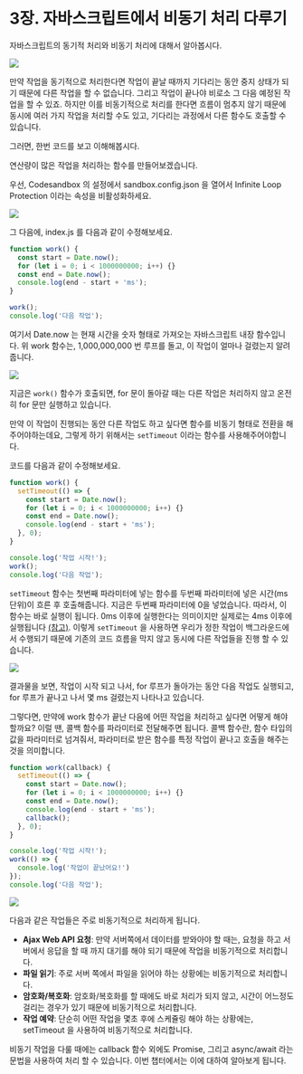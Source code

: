 # 3장. 자바스크립트에서 비동기 처리 다루기

자바스크립트의 동기적 처리와 비동기 처리에 대해서 알아봅시다.

![](https://i.imgur.com/hh3Mawr.png)

만약 작업을 동기적으로 처리한다면 작업이 끝날 때까지 기다리는 동안 중지 상태가 되기 때문에 다른 작업을 할 수 없습니다. 그리고 작업이 끝나야 비로소 그 다음 예정된 작업을 할 수 있죠. 하지만 이를 비동기적으로 처리를 한다면 흐름이 멈추지 않기 때문에 동시에 여러 가지 작업을 처리할 수도 있고, 기다리는 과정에서 다른 함수도 호출할 수 있습니다.

그러면, 한번 코드를 보고 이해해봅시다.

연산량이 많은 작업을 처리하는 함수를 만들어보겠습니다.

우선, Codesandbox 의 설정에서 sandbox.config.json 을 열어서 Infinite Loop Protection 이라는 속성을 비활성화하세요.

![](https://i.imgur.com/nejYC6f.png)

그 다음에, index.js 를 다음과 같이 수정해보세요.

```javascript
function work() {
  const start = Date.now();
  for (let i = 0; i < 1000000000; i++) {}
  const end = Date.now();
  console.log(end - start + 'ms');
}

work();
console.log('다음 작업');

```

여기서 Date.now 는 현재 시간을 숫자 형태로 가져오는 자바스크립트 내장 함수입니다. 위 work 함수는, 1,000,000,000 번 루프를 돌고, 이 작업이 얼마나 걸렸는지 알려줍니다.

![](https://i.imgur.com/jLvBqG8.png)

지금은 `work()` 함수가 호출되면, for 문이 돌아갈 때는 다른 작업은 처리하지 않고 온전히 for 문만 실행하고 있습니다.

만약 이 작업이 진행되는 동안 다른 작업도 하고 싶다면 함수를 비동기 형태로 전환을 해주어야하는데요, 그렇게 하기 위해서는 `setTimeout` 이라는 함수를 사용해주어야합니다.

코드를 다음과 같이 수정해보세요.

```javascript
function work() {
  setTimeout(() => {
    const start = Date.now();
    for (let i = 0; i < 1000000000; i++) {}
    const end = Date.now();
    console.log(end - start + 'ms');
  }, 0);
}

console.log('작업 시작!');
work();
console.log('다음 작업');
```

`setTimeout` 함수는 첫번째 파라미터에 넣는 함수를 두번째 파라미터에 넣은 시간(ms 단위)이 흐른 후 호출해줍니다. 지금은 두번째 파라미터에 0을 넣었습니다. 따라서, 이 함수는 바로 실행이 됩니다. 0ms 이후에 실행한다는 의미이지만 실제로는 4ms 이후에 실행됩니다 [(참고)](https://developer.mozilla.org/en-US/docs/Web/API/WindowOrWorkerGlobalScope/setTimeout#Reasons_for_delays_longer_than_specified). 이렇게 `setTimeout` 을 사용하면 우리가 정한 작업이 백그라운드에서 수행되기 때문에 기존의 코드 흐름을 막지 않고 동시에 다른 작업들을 진행 할 수 있습니다.

![](https://i.imgur.com/F6wmvsg.png)

결과물을 보면, 작업이 시작 되고 나서, for 루프가 돌아가는 동안 다음 작업도 실행되고, for 루프가 끝나고 나서 몇 ms 걸렸는지 나타나고 있습니다.

그렇다면, 만약에 work 함수가 끝난 다음에 어떤 작업을 처리하고 싶다면 어떻게 해야 할까요? 이럴 땐, 콜백 함수를 파라미터로 전달해주면 됩니다. 콜백 함수란, 함수 타입의 값을 파라미터로 넘겨줘서, 파라미터로 받은 함수를 특정 작업이 끝나고 호출을 해주는 것을 의미합니다.

```javascript
function work(callback) {
  setTimeout(() => {
    const start = Date.now();
    for (let i = 0; i < 1000000000; i++) {}
    const end = Date.now();
    console.log(end - start + 'ms');
    callback();
  }, 0);
}

console.log('작업 시작!');
work(() => {
  console.log('작업이 끝났어요!')
});
console.log('다음 작업');
```

![](https://i.imgur.com/3rvXGzS.png)

다음과 같은 작업들은 주로 비동기적으로 처리하게 됩니다.

- **Ajax Web API 요청**: 만약 서버쪽에서 데이터를 받와아야 할 때는, 요청을 하고 서버에서 응답을 할 때 까지 대기를 해야 되기 때문에 작업을 비동기적으로 처리합니다.
- **파일 읽기**: 주로 서버 쪽에서 파일을 읽어야 하는 상황에는 비동기적으로 처리합니다.
- **암호화/복호화**: 암호화/복호화를 할 때에도 바로 처리가 되지 않고, 시간이 어느정도 걸리는 경우가 있기 때문에 비동기적으로 처리합니다.
- **작업 예약**: 단순히 어떤 작업을 몇초 후에 스케쥴링 해야 하는 상황에는, setTimeout 을 사용하여 비동기적으로 처리합니다.

비동기 작업을 다룰 때에는 callback 함수 외에도 Promise, 그리고 async/await 라는 문법을 사용하여 처리 할 수 있습니다. 이번 챕터에서는 이에 대하여 알아보게 됩니다.

